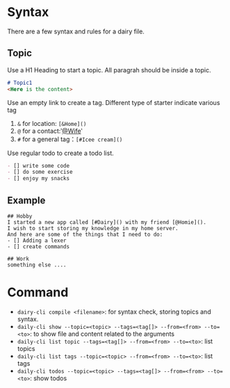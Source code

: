 # Syntax

There are a few syntax and rules for a dairy file.

## Topic
Use a H1 Heading to start a topic. All paragrah should be inside a topic.
```markdown
# Topic1
<Here is the content>
```

Use an empty link to create a tag. Different type of starter indicate various tag
1. `&` for location: `[&Home]()`
2. `@` for a contact:‵[@Wife]()‵
3. `#` for a general tag：`[#Icee cream]()`

Use regular todo to create a todo list.
```markdown
- [] write some code
- [] do some exercise
- [] enjoy my snacks
```

## Example
```
## Hobby
I started a new app called [#Dairy]() with my friend [@Homie]().
I wish to start storing my knowledge in my home server.
And here are some of the things that I need to do:
- [] Adding a lexer
- [] create commands

## Work
something else ....
```

# Command
* `dairy-cli compile <filename>`: for syntax check, storing topics and syntax.
* `daily-cli show --topic=<topic> --tags=<tag[]> --from=<from> --to=<to>`: to show file and content related to the arguments
* `daily-cli list topic --tags=<tag[]> --from=<from> --to=<to>`: list topics
* `daily-cli list tags --topic=<topic> --from=<from> --to=<to>`: list tags
* `daily-cli todos --topic=<topic> --tags=<tag[]> --from=<from> --to=<to>`: show todos

